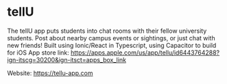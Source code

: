 # tellU
The tellU app puts students into chat rooms with their fellow university students. Post about nearby campus events or sightings, or just chat with new friends! Built using Ionic/React in Typescript, using Capacitor to build for iOS 
App store link: https://apps.apple.com/us/app/tellu/id6443764288?ign-itscg=30200&ign-itsct=apps_box_link

Website: https://tellu-app.com
